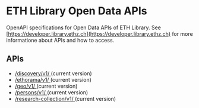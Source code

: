 # ETH Library Open Data APIs

OpenAPI specifications for Open Data APIs of ETH Library. See [https://developer.library.ethz.ch](https://developer.library.ethz.ch) for more informatione about APIs and how to access.

## APIs

- [/discovery/v1/ ](/discovery-v1.yaml/) (current version)
- [/ethorama/v1/ ](/ethorama-v1.yaml/) (current version)
- [/geo/v1/ ](/geo-v1.yaml/) (current version)
- [/persons/v1/ ](/persons-v1.yaml/) (current version)
- [/research-collection/v1/ ](/research-collection-v1.yaml/) (current version)

